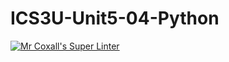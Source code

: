 # ICS3U-Unit5-04-Python

[![Mr Coxall's Super Linter](https://github.com/CristianoSellitto/ICS3U-Unit5-04-Python/workflows/Mr%20Coxall's%20Super%20Linter/badge.svg)](https://github.com/CristianoSellitto/ICS3U-Unit5-04-Python/actions/)
